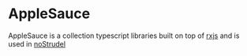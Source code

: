 # AppleSauce

AppleSauce is a collection typescript libraries built on top of [rxjs](https://rxjs.dev/) and is used in [noStrudel](https://github.com/hzrd149/nostrudel)
